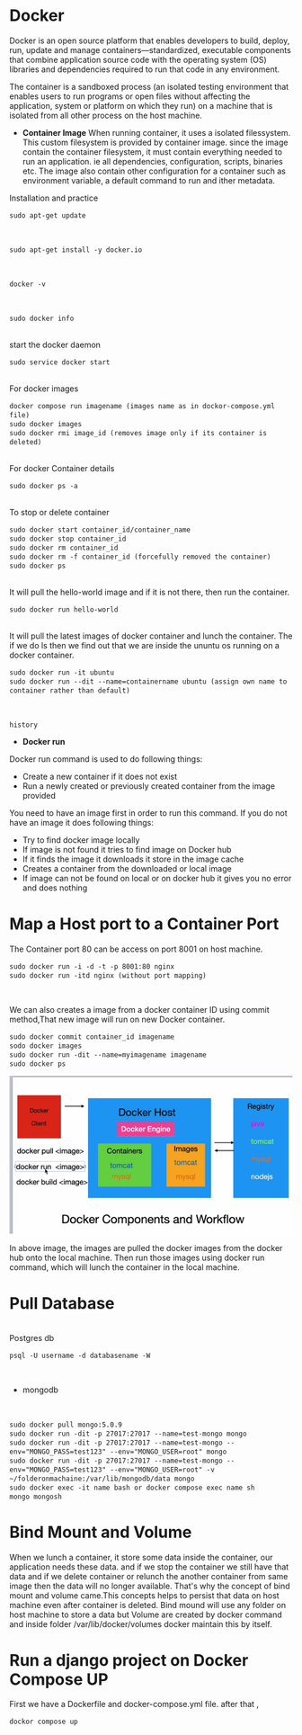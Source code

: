 # Docker
Docker is an open source platform that enables developers to build, deploy, run, update and manage containers—standardized, executable components that combine application source code with the operating system (OS) libraries and dependencies required to run that code in any environment.

The container is a sandboxed process (an isolated testing environment that enables users to run programs or open files without affecting the application, system or platform on which they run) on a machine that is isolated from all other process on the host machine.

- **Container Image**
When running container, it uses a isolated filessystem. This custom filesystem is provided by container image. since the image contain the container filesystem, it must contain everything needed to run an application. ie all dependencies, configuration, scripts, binaries etc. The image also contain other configuration for a container such as environment variable, a default command to run and ither metadata.  


Installation and practice

    sudo apt-get update
<br>
    
    sudo apt-get install -y docker.io
<br>
      
    docker -v
<br>

    sudo docker info
<br>
start the docker daemon

    sudo service docker start

<br>
For docker images

    docker compose run imagename (images name as in dockor-compose.yml file)
    sudo docker images
    sudo docker rmi image_id (removes image only if its container is deleted)
<br>
For docker Container details

    sudo docker ps -a
<br>
To stop or delete container
    
    sudo docker start container_id/container_name
    sudo docker stop container_id
    sudo docker rm container_id
    sudo docker rm -f container_id (forcefully removed the container)
    sudo docker ps
    
    
<br>
It will pull the hello-world image and if it is not there, then run the container.

    sudo docker run hello-world
<br>
It will pull the latest images of docker container and lunch the container. The if we do ls then we find out that we are inside the ununtu os running on a docker container.

    sudo docker run -it ubuntu
    sudo docker run --dit --name=containername ubuntu (assign own name to container rather than default)
<br>

    history
    
- **Docker run**

Docker run command is used to do following things: 
  - Create a new container if it does not exist 
  - Run a newly created or previously created container from the image provided 
  
You need to have an image first in order to run this command. If you do not have an image it does following things: 
  - Try to find docker image locally 
  - If image is not found it tries to find image on Docker hub 
  - If it finds the image it downloads it store in the image cache 
  - Creates a container from the downloaded or local image 
  - If image can not be found on local or on docker hub it gives you no error and does nothing
  
 # Map a Host port to a Container Port
 The Container port 80 can be access on port 8001 on host machine.
  
    sudo docker run -i -d -t -p 8001:80 nginx
    sudo docker run -itd nginx (without port mapping)
 <br>
 
 We can also creates a image from a docker container ID using commit method,That new image will run on new Docker container.
 <br>
 
    sudo docker commit container_id imagename
    sodo docker images
    sudo docker run -dit --name=myimagename imagename
    sudo docker ps
 
![docker](docker.png)
 
In above image, the images are pulled the docker images from the docker hub onto the local machine. Then run those images using docker run command, which will lunch the container in the local machine.


# Pull Database
<br>
Postgres db
    
    psql -U username -d databasename -W
<br>

   - mongodb
<br>
    
    sudo docker pull mongo:5.0.9
    sudo docker run -dit -p 27017:27017 --name=test-mongo mongo
    sudo docker run -dit -p 27017:27017 --name=test-mongo --env="MONGO_PASS=test123" --env="MONGO_USER=root" mongo
    sudo docker run -dit -p 27017:27017 --name=test-mongo --env="MONGO_PASS=test123" --env="MONGO_USER=root" -v ~/folderonmachaine:/var/lib/mongodb/data mongo
    sudo docker exec -it name bash or docker compose exec name sh
    mongo mongosh

 # Bind Mount and Volume
 
 When we lunch a container, it store some data inside the container, our application needs these data. and if we stop the container we still have that data and if we delete container or relunch the another container from same image then the data will no longer available. That's why the concept of bind mount and volume came.This concepts helps to persist that data on host machine even after container is deleted. Bind mound will use any folder on host machine to store a data but Volume are created by docker command and inside folder /var/lib/docker/volumes docker maintain this by itself.
 
 
 
# Run a django project on Docker Compose UP
First we have a Dockerfile and docker-compose.yml file. after that ,
<br>

    dockor compose up
    
    
    
